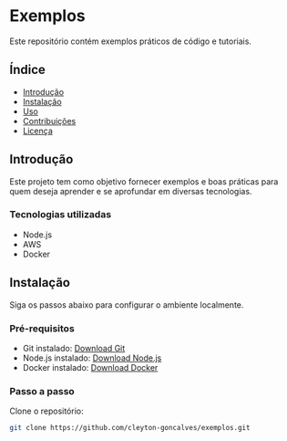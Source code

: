 # Exemplos

Este repositório contém exemplos práticos de código e tutoriais.

## Índice

- [Introdução](#introdução)
- [Instalação](#instalação)
- [Uso](#uso)
- [Contribuições](#contribuições)
- [Licença](#licença)

## Introdução

Este projeto tem como objetivo fornecer exemplos e boas práticas para quem deseja aprender e se aprofundar em diversas tecnologias.

### Tecnologias utilizadas

- Node.js
- AWS
- Docker

## Instalação

Siga os passos abaixo para configurar o ambiente localmente.

### Pré-requisitos

- Git instalado: [Download Git](https://git-scm.com/downloads)
- Node.js instalado: [Download Node.js](https://nodejs.org/)
- Docker instalado: [Download Docker](https://www.docker.com/products/docker-desktop)

### Passo a passo

Clone o repositório:

```bash
git clone https://github.com/cleyton-goncalves/exemplos.git
